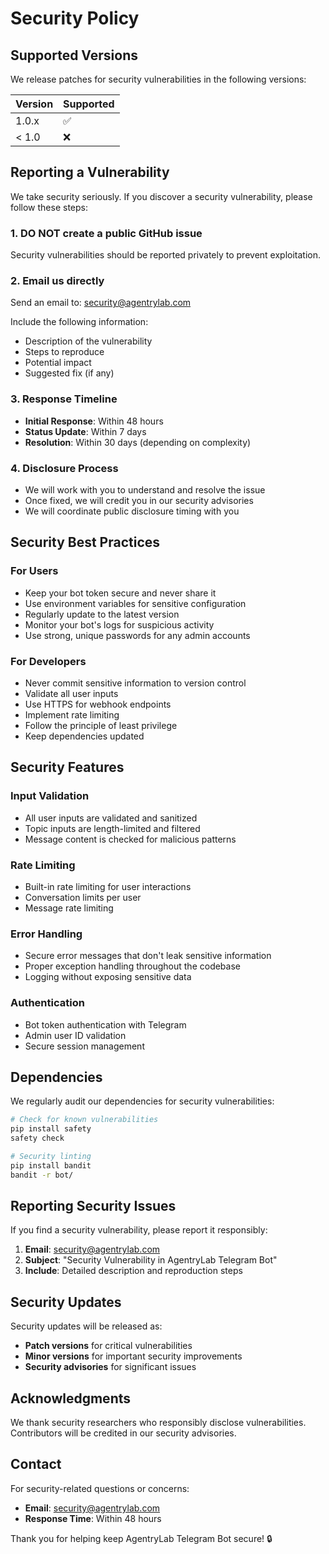 # Security Policy

## Supported Versions

We release patches for security vulnerabilities in the following versions:

| Version | Supported          |
| ------- | ------------------ |
| 1.0.x   | :white_check_mark: |
| < 1.0   | :x:                |

## Reporting a Vulnerability

We take security seriously. If you discover a security vulnerability, please follow these steps:

### 1. **DO NOT** create a public GitHub issue
Security vulnerabilities should be reported privately to prevent exploitation.

### 2. Email us directly
Send an email to: [security@agentrylab.com](mailto:security@agentrylab.com)

Include the following information:
- Description of the vulnerability
- Steps to reproduce
- Potential impact
- Suggested fix (if any)

### 3. Response Timeline
- **Initial Response**: Within 48 hours
- **Status Update**: Within 7 days
- **Resolution**: Within 30 days (depending on complexity)

### 4. Disclosure Process
- We will work with you to understand and resolve the issue
- Once fixed, we will credit you in our security advisories
- We will coordinate public disclosure timing with you

## Security Best Practices

### For Users
- Keep your bot token secure and never share it
- Use environment variables for sensitive configuration
- Regularly update to the latest version
- Monitor your bot's logs for suspicious activity
- Use strong, unique passwords for any admin accounts

### For Developers
- Never commit sensitive information to version control
- Validate all user inputs
- Use HTTPS for webhook endpoints
- Implement rate limiting
- Follow the principle of least privilege
- Keep dependencies updated

## Security Features

### Input Validation
- All user inputs are validated and sanitized
- Topic inputs are length-limited and filtered
- Message content is checked for malicious patterns

### Rate Limiting
- Built-in rate limiting for user interactions
- Conversation limits per user
- Message rate limiting

### Error Handling
- Secure error messages that don't leak sensitive information
- Proper exception handling throughout the codebase
- Logging without exposing sensitive data

### Authentication
- Bot token authentication with Telegram
- Admin user ID validation
- Secure session management

## Dependencies

We regularly audit our dependencies for security vulnerabilities:

```bash
# Check for known vulnerabilities
pip install safety
safety check

# Security linting
pip install bandit
bandit -r bot/
```

## Reporting Security Issues

If you find a security vulnerability, please report it responsibly:

1. **Email**: [security@agentrylab.com](mailto:security@agentrylab.com)
2. **Subject**: "Security Vulnerability in AgentryLab Telegram Bot"
3. **Include**: Detailed description and reproduction steps

## Security Updates

Security updates will be released as:
- **Patch versions** for critical vulnerabilities
- **Minor versions** for important security improvements
- **Security advisories** for significant issues

## Acknowledgments

We thank security researchers who responsibly disclose vulnerabilities. Contributors will be credited in our security advisories.

## Contact

For security-related questions or concerns:
- **Email**: [security@agentrylab.com](mailto:security@agentrylab.com)
- **Response Time**: Within 48 hours

Thank you for helping keep AgentryLab Telegram Bot secure! 🔒
